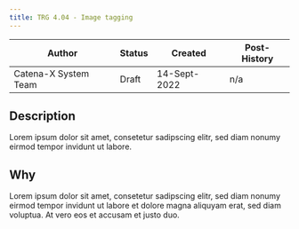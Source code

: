 ```yaml
---
title: TRG 4.04 - Image tagging
---
```


| Author               | Status | Created      | Post-History |
|----------------------|--------|--------------|--------------|
| Catena-X System Team | Draft  | 14-Sept-2022 | n/a          |

## Description

Lorem ipsum dolor sit amet, consetetur sadipscing elitr, sed diam nonumy eirmod tempor invidunt ut labore.

## Why

Lorem ipsum dolor sit amet, consetetur sadipscing elitr, sed diam nonumy eirmod tempor invidunt ut labore et dolore
magna aliquyam erat, sed diam voluptua. At vero eos et accusam et justo duo.
